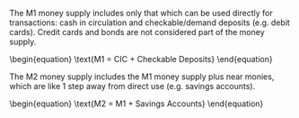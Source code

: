 The M1 money supply includes only that which can be used directly for transactions: cash in circulation and checkable/demand deposits (e.g. debit cards). Credit cards and bonds are not considered part of the money supply.

\begin{equation}
\text{M1 = CIC + Checkable Deposits}
\end{equation}

The M2 money supply includes the M1 money supply plus near monies, which are like 1 step away from direct use (e.g. savings accounts).

\begin{equation}
\text{M2 = M1 + Savings Accounts}
\end{equation}
